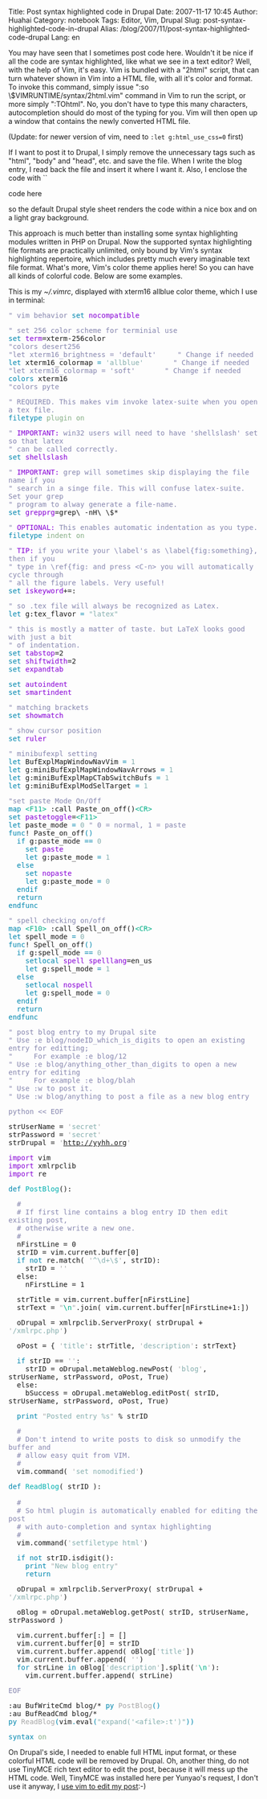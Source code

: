 Title: Post syntax highlighted code in Drupal
Date: 2007-11-17 10:45
Author: Huahai
Category: notebook
Tags: Editor, Vim, Drupal
Slug: post-syntax-highlighted-code-in-drupal
Alias: /blog/2007/11/post-syntax-highlighted-code-drupal
Lang: en

You may have seen that I sometimes post code here. Wouldn't it be nice if all the code are syntax highlighted, like what we see in a text editor? Well, with the help of Vim, it's easy. Vim is bundled with a "2html" script, that can turn whatever shown in Vim into a HTML file, with all it's color and format. To invoke this command, simply issue ":so \\$VIMRUNTIME/syntax/2html.vim" command in Vim to run the script, or more simply ":TOhtml". No, you don't have to type this many characters, autocompletion should do most of the typing for you. Vim will then open up a window that contains the newly converted HTML file.

(Update: for newer version of vim, need to `:let g:html_use_css=0` first)

If I want to post it to Drupal, I simply remove the unnecessary tags such as "html", "body" and "head", etc. and save the file. When I write the blog entry, I read back the file and insert it where I want it. Also, I enclose the code with ``

code here

  
so the default Drupal style sheet renders the code within a nice box and on a light gray background.

This approach is much better than installing some syntax highlighting modules written in PHP on Drupal. Now the supported syntax highlighting file formats are practically unlimited, only bound by Vim's syntax highlighting repertoire, which includes pretty much every imaginable text file format. What's more, Vim's color theme applies here! So you can have all kinds of colorful code. Below are some examples.

This is my *~/.vimrc*, displayed with xterm16 allblue color theme, which I use in terminal:

<font face="monospace">  
<font color="#8787af">" vim behavior</font>  
<font color="#0087af">set</font> <font color="#8700d7">nocompatible</font>

<font color="#8787af">" set 256 color scheme for terminial use</font>  
<font color="#0087af">set</font> <font color="#8700d7">term</font>=xterm-256color  
<font color="#8787af">"colors desert256</font>  
<font color="#8787af">"let xterm16\_brightness = 'default'     " Change if needed</font>  
<font color="#0087af">let</font> xterm16\_colormap <font color="#0087af">=</font> <font color="#87afaf">'allblue'</font>       <font color="#8787af">" Change if needed </font>  
<font color="#8787af">"let xterm16\_colormap = 'soft'       " Change if needed </font>  
<font color="#0087af">colors</font> xterm16  
<font color="#8787af">"colors pyte</font>

<font color="#8787af">" REQUIRED. This makes vim invoke latex-suite when you open a tex file.</font>  
<font color="#0087af">filetype</font> <font color="#87af87">plugin</font> <font color="#87af87">on</font>

<font color="#8787af">"</font> <font color="#8700d7">IMPORTANT:</font><font color="#8787af"> win32 users will need to have 'shellslash' set so that latex</font>  
<font color="#8787af">" can be called correctly.</font>  
<font color="#0087af">set</font> <font color="#8700d7">shellslash</font>

<font color="#8787af">"</font> <font color="#8700d7">IMPORTANT:</font><font color="#8787af"> grep will sometimes skip displaying the file name if you</font>  
<font color="#8787af">" search in a singe file. This will confuse latex-suite. Set your grep</font>  
<font color="#8787af">" program to alway generate a file-name.</font>  
<font color="#0087af">set</font> <font color="#8700d7">grepprg</font>=grep\\ -nH\\ \\$\*

<font color="#8787af">"</font> <font color="#8700d7">OPTIONAL:</font><font color="#8787af"> This enables automatic indentation as you type.</font>  
<font color="#0087af">filetype</font> <font color="#87af87">indent</font> <font color="#87af87">on</font>

<font color="#8787af">"</font> <font color="#8700d7">TIP:</font><font color="#8787af"> if you write your \\label's as \\label{fig:something}, then if you</font>  
<font color="#8787af">" type in \\ref{fig: and press &lt;C-n&gt; you will automatically cycle through</font>  
<font color="#8787af">" all the figure labels. Very useful!</font>  
<font color="#0087af">set</font> <font color="#8700d7">iskeyword</font>+=:

<font color="#8787af">" so .tex file will always be recognized as Latex.</font>  
<font color="#0087af">let</font> g:tex\_flavor <font color="#0087af">=</font> <font color="#87afaf">"latex"</font>

<font color="#8787af">" this is mostly a matter of taste. but LaTeX looks good with just a bit</font>  
<font color="#8787af">" of indentation.</font>  
<font color="#0087af">set</font> <font color="#8700d7">tabstop</font>=2  
<font color="#0087af">set</font> <font color="#8700d7">shiftwidth</font>=2  
<font color="#0087af">set</font> <font color="#8700d7">expandtab</font> 

<font color="#0087af">set</font> <font color="#8700d7">autoindent</font>  
<font color="#0087af">set</font> <font color="#8700d7">smartindent</font>

<font color="#8787af">" matching brackets</font>  
<font color="#0087af">set</font> <font color="#8700d7">showmatch</font>

<font color="#8787af">" show cursor position</font>  
<font color="#0087af">set</font> <font color="#8700d7">ruler</font>

<font color="#8787af">" minibufexpl setting</font>  
<font color="#0087af">let</font> BufExplMapWindowNavVim <font color="#0087af">=</font> <font color="#87afaf">1</font>  
<font color="#0087af">let</font> g:miniBufExplMapWindowNavArrows <font color="#0087af">=</font> <font color="#87afaf">1</font>  
<font color="#0087af">let</font> g:miniBufExplMapCTabSwitchBufs <font color="#0087af">=</font> <font color="#87afaf">1</font>  
<font color="#0087af">let</font> g:miniBufExplModSelTarget <font color="#0087af">=</font> <font color="#87afaf">1</font>

<font color="#8787af">"set paste Mode On/Off</font>  
<font color="#0087af">map</font> <font color="#00af87">&lt;</font><font color="#00af87">F11</font><font color="#00af87">&gt;</font> :call Paste\_on\_off()<font color="#00af87">&lt;</font><font color="#00af87">CR</font><font color="#00af87">&gt;</font>  
<font color="#0087af">set</font> <font color="#8700d7">pastetoggle</font>=<font color="#00af87">&lt;</font><font color="#00af87">F11</font><font color="#00af87">&gt;</font>  
<font color="#0087af">let</font> paste\_mode <font color="#0087af">=</font> <font color="#87afaf">0</font> <font color="#8787af">" 0 = normal, 1 = paste</font>  
<font color="#0087af">func</font>! Paste\_on\_off<font color="#0087af">()</font>  
  <font color="#0087af">if</font> g:paste\_mode <font color="#0087af">==</font> <font color="#87afaf">0</font>  
    <font color="#0087af">set</font> <font color="#8700d7">paste</font>  
    <font color="#0087af">let</font> g:paste\_mode <font color="#0087af">=</font> <font color="#87afaf">1</font>  
  <font color="#0087af">else</font>  
    <font color="#0087af">set</font> <font color="#8700d7">nopaste</font>  
    <font color="#0087af">let</font> g:paste\_mode <font color="#0087af">=</font> <font color="#87afaf">0</font>  
  <font color="#0087af">endif</font>  
  <font color="#0087af">return</font>  
<font color="#0087af">endfunc</font>

<font color="#8787af">" spell checking on/off</font>  
<font color="#0087af">map</font> <font color="#00af87">&lt;</font><font color="#00af87">F10</font><font color="#00af87">&gt;</font> :call Spell\_on\_off()<font color="#00af87">&lt;</font><font color="#00af87">CR</font><font color="#00af87">&gt;</font>  
<font color="#0087af">let</font> spell\_mode <font color="#0087af">=</font> <font color="#87afaf">0</font>  
<font color="#0087af">func</font>! Spell\_on\_off<font color="#0087af">()</font>  
  <font color="#0087af">if</font> g:spell\_mode <font color="#0087af">==</font> <font color="#87afaf">0</font>  
    <font color="#0087af">setlocal</font> <font color="#8700d7">spell</font> <font color="#8700d7">spelllang</font>=en\_us  
    <font color="#0087af">let</font> g:spell\_mode <font color="#0087af">=</font> <font color="#87afaf">1</font>  
  <font color="#0087af">else</font>   
    <font color="#0087af">setlocal</font> <font color="#8700d7">nospell</font>  
    <font color="#0087af">let</font> g:spell\_mode <font color="#0087af">=</font> <font color="#87afaf">0</font>  
  <font color="#0087af">endif</font>  
  <font color="#0087af">return</font>  
<font color="#0087af">endfunc</font>

<font color="#8787af">" post blog entry to my Drupal site</font>  
<font color="#8787af">" Use :e blog/nodeID\_which\_is\_digits to open an existing entry for editting;</font>  
<font color="#8787af">"     For example :e blog/12</font>  
<font color="#8787af">" Use :e blog/anything\_other\_than\_digits to open a new entry for editing</font>  
<font color="#8787af">"     For example :e blog/blah</font>  
<font color="#8787af">" Use :w to post it. </font>  
<font color="#8787af">" Use :w blog/anything to post a file as a new blog entry</font>

<font color="#8787af">python &lt;&lt; EOF</font>

strUserName = <font color="#a8a8a8">'</font><font color="#87afaf">secret</font><font color="#a8a8a8">'</font>  
strPassword = <font color="#a8a8a8">'</font><font color="#87afaf">secret</font><font color="#a8a8a8">'</font>  
strDrupal = <font color="#a8a8a8">'</font><font color="#87afaf"><http://yyhh.org></font><font color="#a8a8a8">'</font>

<font color="#8700d7">import</font> vim  
<font color="#8700d7">import</font> xmlrpclib  
<font color="#8700d7">import</font> re

<font color="#0087af">def</font> <font color="#00afaf">PostBlog</font>():

  <font color="#8787af">\#</font>  
  <font color="#8787af">\# If first line contains a blog entry ID then edit existing post,</font>  
  <font color="#8787af">\# otherwise write a new one.</font>  
  <font color="#8787af">\#</font>  
  nFirstLine = 0  
  strID = vim.current.buffer\[0\]  
  <font color="#0087af">if</font> <font color="#0087af">not</font> re.match( <font color="#a8a8a8">'</font><font color="#87afaf">^\\d+\\$</font><font color="#a8a8a8">'</font>, strID):  
    strID = <font color="#a8a8a8">''</font>  
  else:  
    nFirstLine = 1

  strTitle = vim.current.buffer\[nFirstLine\]  
  strText = <font color="#a8a8a8">"</font><font color="#00af87">\\n</font><font color="#a8a8a8">"</font>.join( vim.current.buffer\[nFirstLine+1:\])

  oDrupal = xmlrpclib.ServerProxy( strDrupal + <font color="#a8a8a8">'</font><font color="#87afaf">/xmlrpc.php</font><font color="#a8a8a8">'</font>)

  oPost = { <font color="#a8a8a8">'</font><font color="#87afaf">title</font><font color="#a8a8a8">'</font>: strTitle, <font color="#a8a8a8">'</font><font color="#87afaf">description</font><font color="#a8a8a8">'</font>: strText}

  <font color="#0087af">if</font> strID == <font color="#a8a8a8">''</font>:  
    strID = oDrupal.metaWeblog.newPost( <font color="#a8a8a8">'</font><font color="#87afaf">blog</font><font color="#a8a8a8">'</font>, strUserName, strPassword, oPost, True)  
  else:  
    bSuccess = oDrupal.metaWeblog.editPost( strID, strUserName, strPassword, oPost, True)

  <font color="#0087af">print</font> <font color="#a8a8a8">"</font><font color="#87afaf">Posted entry %s</font><font color="#a8a8a8">"</font> % strID

  <font color="#8787af">\#</font>  
  <font color="#8787af">\# Don't intend to write posts to disk so unmodify the buffer and</font>  
  <font color="#8787af">\# allow easy quit from VIM.</font>  
  <font color="#8787af">\#</font>  
  vim.command( <font color="#a8a8a8">'</font><font color="#87afaf">set nomodified</font><font color="#a8a8a8">'</font>)

<font color="#0087af">def</font> <font color="#00afaf">ReadBlog</font>( strID ):  
    
  <font color="#8787af">\#</font>  
  <font color="#8787af">\# So html plugin is automatically enabled for editing the post </font>  
  <font color="#8787af">\# with auto-completion and syntax highlighting</font>  
  <font color="#8787af">\#</font>  
  vim.command(<font color="#a8a8a8">'</font><font color="#87afaf">setfiletype html</font><font color="#a8a8a8">'</font>)

  <font color="#0087af">if</font> <font color="#0087af">not</font> strID.isdigit():  
    <font color="#0087af">print</font> <font color="#a8a8a8">"</font><font color="#87afaf">New blog entry</font><font color="#a8a8a8">"</font>  
    <font color="#0087af">return</font>

  oDrupal = xmlrpclib.ServerProxy( strDrupal + <font color="#a8a8a8">'</font><font color="#87afaf">/xmlrpc.php</font><font color="#a8a8a8">'</font>)

  oBlog = oDrupal.metaWeblog.getPost( strID, strUserName, strPassword )

  vim.current.buffer\[:\] = \[\]  
  vim.current.buffer\[0\] = strID  
  vim.current.buffer.append( oBlog\[<font color="#a8a8a8">'</font><font color="#87afaf">title</font><font color="#a8a8a8">'</font>\])  
  vim.current.buffer.append( <font color="#a8a8a8">''</font>)  
  <font color="#0087af">for</font> strLine <font color="#0087af">in</font> oBlog\[<font color="#a8a8a8">'</font><font color="#87afaf">description</font><font color="#a8a8a8">'</font>\].split(<font color="#a8a8a8">'</font><font color="#00af87">\\n</font><font color="#a8a8a8">'</font>):  
    vim.current.buffer.append( strLine)

<font color="#8787af">EOF</font>

:au BufWriteCmd blog/\* <font color="#0087af">py</font> <font color="#a8a8a8">PostBlog</font><font color="#0087af">()</font>   
:au BufReadCmd blog/\* <font color="#0087af">py</font> <font color="#a8a8a8">ReadBlog</font><font color="#0087af">(</font>vim<font color="#0087af">.</font>eval<font color="#0087af">(</font><font color="#87afaf">"expand('&lt;afile&gt;:t')"</font><font color="#0087af">))</font>

<font color="#0087af">syntax</font> <font color="#87af87">on</font>  

</font>

On Drupal's side, I needed to enable full HTML input format, or these colorful HTML code will be removed by Drupal. Oh, another thing, do not use TinyMCE rich text editor to edit the post, because it will mess up the HTML code. Well, TinyMCE was installed here per Yunyao's request, I don't use it anyway, I [use vim to edit my post](http://yyhh.org/blog/2007/10/posting-blog-entry-drupal-within-vim):-)
